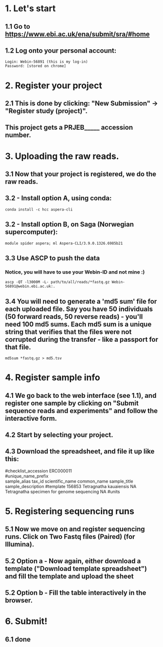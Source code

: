 # 1. Let's start
## 1.1 Go to https://www.ebi.ac.uk/ena/submit/sra/#home
## 1.2 Log onto your personal account:
	Login: Webin-56891 (this is my log-in)
	Password: [stored on chrome]

# 2. Register your project
## 2.1 This is done by clicking: "New Submission" -> "Register study (project)".
## This project gets a PRJEB_____ accession number.

# 3. Uploading the raw reads.
## 3.1 Now that your project is registered, we do the raw reads.
## 3.2 - Install option A, using conda:
`conda install -c hcc aspera-cli`
## 3.2 - Install option B, on Saga (Norwegian supercomputer):
`module spider aspera; ml Aspera-CLI/3.9.0.1326.6985b21`

## 3.3 Use ASCP to push the data
### Notice, you will have to use your Webin-ID and not mine :)
`ascp -QT -l3000M -L- path/to/all/reads/*fastq.gz Webin-56891@webin.ebi.ac.uk:.`

## 3.4 You will need to generate a 'md5 sum' file for each uploaded file. Say you have 50 individuals (50 forward reads, 50 reverse reads) - you'll need 100 md5 sums. Each md5 sum is a unique string that verifies that the files were not corrupted during the transfer - like a passport for that file.
`md5sum *fastq.gz > md5.tsv`

# 4. Register sample info
## 4.1 We go back to the web interface (see 1.1), and register one sample by clicking on "Submit sequence reads and experiments" and follow the interactive form.
## 4.2 Start by selecting your project.
## 4.3 Download the spreadsheet, and file it up like this:

#checklist_accession	ERC000011				
#unique_name_prefix					
sample_alias	tax_id	scientific_name	common_name	sample_title	sample_description
#template	156853	Tetragnatha kauaiensis	NA	Tetragnatha specimen for genome sequencing	NA
#units

# 5. Registering sequencing runs
## 5.1 Now we move on and register sequencing runs. Click on Two Fastq files (Paired) (for Illumina).
## 5.2 Option a - Now again, either download a template ("Download template spreadsheet") and fill the template and upload the sheet
## 5.2 Option b - Fill the table interactively in the browser.

# 6. Submit!
## 6.1 done
